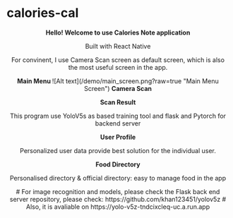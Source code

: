 # calories-cal
<div align="center">
<b> Hello! Welcome to use Calories Note application</b>
  <p>Built with React Native</p>
<p>For convinent, I use Camera Scan screen as default screen, which is also the most useful screen in the app.</p>
  <b>
Main Menu
</b>
  ![Alt text](/demo/main_screen.png?raw=true "Main Menu Screen")
<b>Camera Scan</b>
  
  <b>Scan Result</b>
  <p>This program use YoloV5s as based training tool and flask and Pytorch for backend server</p>
<b>User Profile</b>
  <p>Personalized user data provide best solution for the individual user.</p>
  
 <b>Food Directory</b>
  <p>Personalised directory & official directory: easy to manage food in the app</p>
  
<div>
# For image recognition and models, please check the Flask back end server repository, please check: https://github.com/khan123451/yolov5z
# Also, it is avaliable on https://yolo-v5z-tndcixcleq-uc.a.run.app

